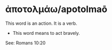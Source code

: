 # ἀποτολμάω/apotolmaō
This word is an action. It is a verb.
* This word means to act bravely.

See: Romans 10:20
